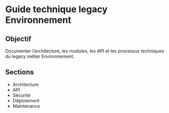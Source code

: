 # Guide technique legacy Environnement

## Objectif
Documenter l’architecture, les modules, les API et les processus techniques du legacy métier Environnement.

## Sections
- Architecture
- API
- Sécurité
- Déploiement
- Maintenance
